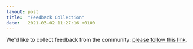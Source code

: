 ```yaml
---
layout: post
title:  "Feedback Collection"
date:   2021-03-02 11:27:16 +0100
---
```


We'd like to collect feedback from the community: [please follow this
link](https://docs.google.com/forms/d/e/1FAIpQLScJCUgXkjLLVY-U1brOwYEjvkO5mQDWLbESdJ8LiHXeN3PBQg/viewform).


